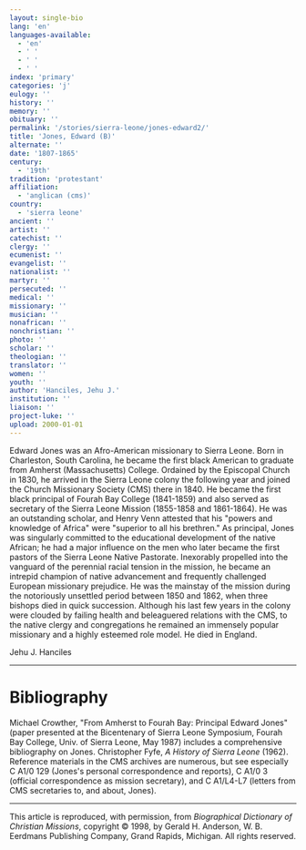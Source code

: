 ```yaml
---
layout: single-bio
lang: 'en'
languages-available:
  - 'en'
  - ' '
  - ' '
  - ' '
index: 'primary'
categories: 'j'
eulogy: ''
history: ''
memory: ''
obituary: ''
permalink: '/stories/sierra-leone/jones-edward2/'
title: 'Jones, Edward (B)'
alternate: ''
date: '1807-1865'
century:
  - '19th'
tradition: 'protestant'
affiliation:
  - 'anglican (cms)'
country:
  - 'sierra leone'
ancient: ''
artist: ''
catechist: ''
clergy: ''
ecumenist: ''
evangelist: ''
nationalist: ''
martyr: ''
persecuted: ''
medical: ''
missionary: ''
musician: ''
nonafrican: ''
nonchristian: ''
photo: ''
scholar: ''
theologian: ''
translator: ''
women: ''
youth: ''
author: 'Hanciles, Jehu J.'
institution: ''
liaison: ''
project-luke: ''
upload: 2000-01-01
---
```



Edward Jones was an Afro-American missionary to Sierra Leone. Born in Charleston, South Carolina, he became the first black American to graduate from Amherst (Massachusetts) College. Ordained by the Episcopal Church in 1830, he arrived in the Sierra Leone colony the following year and joined the Church Missionary Society (CMS) there in 1840. He became the first black principal of Fourah Bay College (1841-1859) and also served as secretary of the Sierra Leone Mission (1855-1858 and 1861-1864). He was an outstanding scholar, and Henry Venn attested that his "powers and knowledge of Africa" were "superior to all his brethren." As principal, Jones was singularly committed to the educational development of the native African; he had a major influence on the men who later became the first pastors of the Sierra Leone Native Pastorate. Inexorably propelled into the vanguard of the perennial racial tension in the mission, he became an intrepid champion of native advancement and frequently challenged European missionary prejudice. He was the mainstay of the mission during the notoriously unsettled period between 1850 and 1862, when three bishops died in quick succession. Although his last few years in the colony were clouded by failing health and beleaguered relations with the CMS, to the native clergy and congregations he remained an immensely popular missionary and a highly esteemed role model. He died in England.

Jehu J. Hanciles

---

# Bibliography

Michael Crowther, "From Amherst to Fourah Bay: Principal Edward Jones" (paper presented at the Bicentenary of Sierra Leone Symposium, Fourah Bay College, Univ. of Sierra Leone, May 1987) includes a comprehensive bibliography on Jones. Christopher Fyfe, *A History of Sierra Leone* (1962). Reference materials in the CMS archives are numerous, but see especially C A1/0 129 (Jones's personal correspondence and reports), C A1/0 3 (official correspondence as mission secretary), and C A1/L4-L7 (letters from CMS secretaries to, and about, Jones).

---

This article is reproduced, with permission, from *Biographical Dictionary of Christian Missions*, copyright © 1998, by Gerald H. Anderson, W. B. Eerdmans Publishing Company, Grand Rapids, Michigan. All rights reserved.